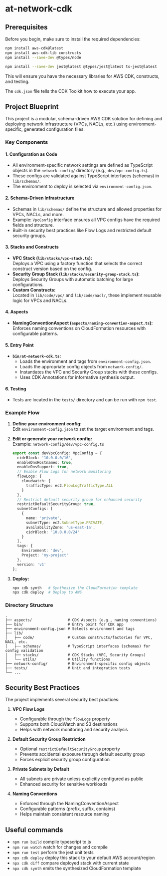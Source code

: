 # at-network-cdk

## Prerequisites

Before you begin, make sure to install the required dependencies:

```sh
npm install aws-cdk@latest
npm install aws-cdk-lib constructs
npm install --save-dev @types/node

npm install --save-dev jest@latest @types/jest@latest ts-jest@latest
```

This will ensure you have the necessary libraries for AWS CDK, constructs, and testing.

The `cdk.json` file tells the CDK Toolkit how to execute your app.

## Project Blueprint

This project is a modular, schema-driven AWS CDK solution for defining and deploying network infrastructure (VPCs, NACLs, etc.) using environment-specific, generated configuration files.

### Key Components

#### 1. **Configuration as Code**
- All environment-specific network settings are defined as TypeScript objects in the `network-config/` directory (e.g., `dev/vpc-config.ts`).
- These configs are validated against TypeScript interfaces (schemas) in `lib/schemas/`.
- The environment to deploy is selected via `environment-config.json`.

#### 2. **Schema-Driven Infrastructure**
- Schemas in `lib/schemas/` define the structure and allowed properties for VPCs, NACLs, and more.
- Example: `VpcConfig` interface ensures all VPC configs have the required fields and structure.
- Built-in security best practices like Flow Logs and restricted default security groups.

#### 3. **Stacks and Constructs**
- **VPC Stack (`lib/stacks/vpc-stack.ts`):**  
  Deploys a VPC using a factory function that selects the correct construct version based on the config.
- **Security Group Stack (`lib/stacks/security-group-stack.ts`):**  
  Deploys Security Groups with automatic batching for large configurations.
- **Custom Constructs:**  
  Located in `lib/code/vpc/` and `lib/code/nacl/`, these implement reusable logic for VPCs and NACLs.

#### 4. **Aspects**
- **NamingConventionAspect (`aspects/naming-convention-aspect.ts`):**  
  Enforces naming conventions on CloudFormation resources with configurable patterns.

#### 5. **Entry Point**
- **`bin/at-network-cdk.ts`:**  
  - Loads the environment and tags from `environment-config.json`.
  - Loads the appropriate config objects from `network-config/`.
  - Instantiates the VPC and Security Group stacks with these configs.
  - Uses CDK Annotations for informative synthesis output.

#### 6. **Testing**
- Tests are located in the `tests/` directory and can be run with `npm test`.

### Example Flow

1. **Define your environment config:**  
   Edit `environment-config.json` to set the target environment and tags.

2. **Edit or generate your network config:**  
   Example: `network-config/dev/vpc-config.ts`
   ```ts
   export const devVpcConfig: VpcConfig = {
     cidrBlock: '10.0.0.0/16',
     enableDnsHostnames: true,
     enableDnsSupport: true,
     // Enable Flow Logs for network monitoring
     flowLogs: {
       cloudwatch: {
         trafficType: ec2.FlowLogTrafficType.ALL
       }
     },
     // Restrict default security group for enhanced security
     restrictDefaultSecurityGroup: true,
     subnetConfigs: [
       {
         name: 'private',
         subnetType: ec2.SubnetType.PRIVATE,
         availabilityZone: 'us-east-1a',
         cidrBlock: '10.0.0.0/24'
       }
     ],
     tags: {
       Environment: 'dev',
       Project: 'my-project'
     },
     version: 'v1'
   };
   ```

3. **Deploy:**  
   ```sh
   npx cdk synth   # Synthesize the CloudFormation template
   npx cdk deploy  # Deploy to AWS
   ```

### Directory Structure

```
.
├── aspects/                # CDK Aspects (e.g., naming conventions)
├── bin/                    # Entry point for CDK app
├── environment-config.json # Selects environment and tags
├── lib/
│   ├── code/               # Custom constructs/factories for VPC, NACL, etc.
│   ├── schemas/            # TypeScript interfaces (schemas) for config validation
│   ├── stacks/             # CDK Stacks (VPC, Security Groups)
│   └── utils/              # Utility functions
├── network-config/         # Environment-specific config objects
├── tests/                  # Unit and integration tests
└── ...
```

## Security Best Practices

The project implements several security best practices:

1. **VPC Flow Logs**
   - Configurable through the `flowLogs` property
   - Supports both CloudWatch and S3 destinations
   - Helps with network monitoring and security analysis

2. **Default Security Group Restriction**
   - Optional `restrictDefaultSecurityGroup` property
   - Prevents accidental exposure through default security group
   - Forces explicit security group configuration

3. **Private Subnets by Default**
   - All subnets are private unless explicitly configured as public
   - Enhanced security for sensitive workloads

4. **Naming Conventions**
   - Enforced through the NamingConventionAspect
   - Configurable patterns (prefix, suffix, contains)
   - Helps maintain consistent resource naming

## Useful commands

* `npm run build`   compile typescript to js
* `npm run watch`   watch for changes and compile
* `npm run test`    perform the jest unit tests
* `npx cdk deploy`  deploy this stack to your default AWS account/region
* `npx cdk diff`    compare deployed stack with current state
* `npx cdk synth`   emits the synthesized CloudFormation template
